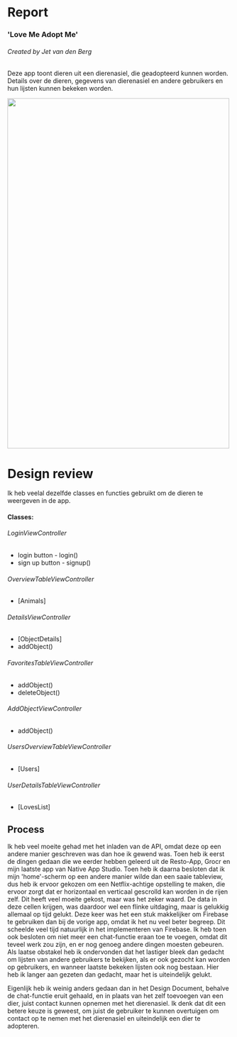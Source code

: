 # Report

### 'Love Me Adopt Me'
###### Created by Jet van den Berg

Deze app toont dieren uit een dierenasiel, die geadopteerd kunnen worden. Details over de dieren, gegevens van dierenasiel en andere gebruikers en hun lijsten kunnen bekeken worden.

<img src="https://github.com/jetvdberg/Programmeerproject/blob/master/doc/IMG_2391.PNG" width="500" height="790">

# Design review
Ik heb veelal dezelfde classes en functies gebruikt om de dieren te weergeven in de app.
#### Classes:
###### LoginViewController
- login button - login()
- sign up button - signup()
###### OverviewTableViewController
- [Animals]
###### DetailsViewController
- [ObjectDetails]
- addObject()
###### FavoritesTableViewController
- addObject()
- deleteObject()
###### AddObjectViewController
- addObject()
###### UsersOverviewTableViewController
- [Users]
###### UserDetailsTableViewController
- [LovesList]


## Process
Ik heb veel moeite gehad met het inladen van de API, omdat deze op een andere manier geschreven was dan hoe ik gewend was. Toen heb ik eerst de dingen gedaan die we eerder hebben geleerd uit de Resto-App, Grocr en mijn laatste app van Native App Studio.
Toen heb ik daarna besloten dat ik mijn 'home'-scherm op een andere manier wilde dan een saaie tableview, dus heb ik ervoor gekozen om een Netflix-achtige opstelling te maken, die ervoor zorgt dat er horizontaal en verticaal gescrolld kan worden in de rijen zelf. Dit heeft veel moeite gekost, maar was het zeker waard. De data in deze cellen krijgen, was daardoor wel een flinke uitdaging, maar is gelukkig allemaal op tijd gelukt.
Deze keer was het een stuk makkelijker om Firebase te gebruiken dan bij de vorige app, omdat ik het nu veel beter begreep. Dit scheelde veel tijd natuurlijk in het implementeren van Firebase. Ik heb toen ook besloten om niet meer een chat-functie eraan toe te voegen, omdat dit teveel werk zou zijn, en er nog genoeg andere dingen moesten gebeuren. Als laatse obstakel heb ik ondervonden dat het lastiger bleek dan gedacht om lijsten van andere gebruikers te bekijken, als er ook gezocht kan worden op gebruikers, en wanneer laatste bekeken lijsten ook nog bestaan. Hier heb ik langer aan gezeten dan gedacht, maar het is uiteindelijk gelukt.

Eigenlijk heb ik weinig anders gedaan dan in het Design Document, behalve de chat-functie eruit gehaald, en in plaats van het zelf toevoegen van een dier, juist contact kunnen opnemen met het dierenasiel. Ik denk dat dit een betere keuze is geweest, om juist de gebruiker te kunnen overtuigen om contact op te nemen met het dierenasiel en uiteindelijk een dier te adopteren.
